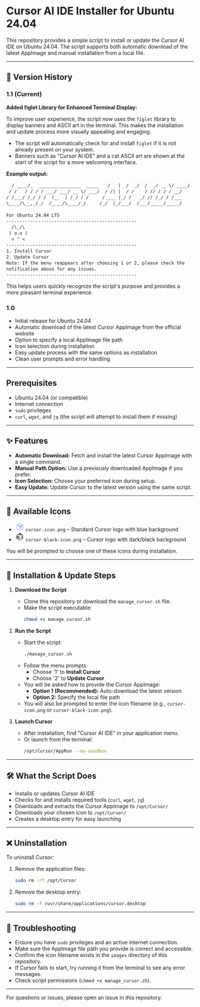 # Cursor AI IDE Installer for Ubuntu 24.04

This repository provides a simple script to install or update the Cursor AI IDE on Ubuntu 24.04. The script supports both automatic download of the latest AppImage and manual installation from a local file.

---

## 📝 Version History

### 1.1 (Current)
**Added figlet Library for Enhanced Terminal Display:**

To improve user experience, the script now uses the `figlet` library to display banners and ASCII art in the terminal. This makes the installation and update process more visually appealing and engaging.

- The script will automatically check for and install `figlet` if it is not already present on your system.
- Banners such as "Cursor AI IDE" and a cat ASCII art are shown at the start of the script for a more welcoming interface.

**Example output:**
```
  / ____/_  ________________  _____   /   |  /  _/  /  _/ __ \/ ____/
 / /   / / / / ___/ ___/ __ \/ ___/  / /| |  / /    / // / / / __/   
/ /___/ /_/ / /  (__  ) /_/ / /     / ___ |_/ /   _/ // /_/ / /___   
\____/\__,_/_/  /____/\____/_/     /_/  |_/___/  /___/_____/_____/   
                                                                     
For Ubuntu 24.04 LTS
-------------------------------------------------                                                                     
  /\_/\
 ( o.o )
  > ^ <
-------------------------------------------------
1. Install Cursor
2. Update Cursor
Note: If the menu reappears after choosing 1 or 2, please check the notification above for any issues.
-------------------------------------------------
```
This helps users quickly recognize the script's purpose and provides a more pleasant terminal experience.

### 1.0 
- Initial release for Ubuntu 24.04
- Automatic download of the latest Cursor AppImage from the official website
- Option to specify a local AppImage file path
- Icon selection during installation
- Easy update process with the same options as installation
- Clean user prompts and error handling

---

## Prerequisites
- Ubuntu 24.04 (or compatible)
- Internet connection
- `sudo` privileges
- `curl`, `wget`, and `jq` (the script will attempt to install them if missing)

---

## ✨ Features
- **Automatic Download:** Fetch and install the latest Cursor AppImage with a single command.
- **Manual Path Option:** Use a previously downloaded AppImage if you prefer.
- **Icon Selection:** Choose your preferred icon during setup.
- **Easy Update:** Update Cursor to the latest version using the same script.

---

## 🎨 Available Icons
- <img src="images/cursor-icon.png" alt="Cursor Icon" width="24"/> `cursor-icon.png` – Standard Cursor logo with blue background
- <img src="images/cursor-black-icon.png" alt="Cursor Black Icon" width="24"/> `cursor-black-icon.png` – Cursor logo with dark/black background

You will be prompted to choose one of these icons during installation.

---

## 🚀 Installation & Update Steps

1. **Download the Script**
    - Clone this repository or download the `manage_cursor.sh` file.
    - Make the script executable:
      ```zsh
      chmod +x manage_cursor.sh
      ```

2. **Run the Script**
    - Start the script:
      ```zsh
      ./manage_cursor.sh
      ```
    - Follow the menu prompts:
      - Choose '1' to **Install Cursor**
      - Choose '2' to **Update Cursor**
    - You will be asked how to provide the Cursor AppImage:
      - **Option 1 (Recommended):** Auto-download the latest version
      - **Option 2:** Specify the local file path
    - You will also be prompted to enter the icon filename (e.g., `cursor-icon.png` or `cursor-black-icon.png`).

3. **Launch Cursor**
    - After installation, find "Cursor AI IDE" in your application menu.
    - Or launch from the terminal:
      ```zsh
      /opt/Cursor/AppRun --no-sandbox
      ```

---

## 🛠️ What the Script Does
- Installs or updates Cursor AI IDE
- Checks for and installs required tools (`curl`, `wget`, `jq`)
- Downloads and extracts the Cursor AppImage to `/opt/Cursor/`
- Downloads your chosen icon to `/opt/Cursor/`
- Creates a desktop entry for easy launching

---

## ❌ Uninstallation
To uninstall Cursor:
1. Remove the application files:
    ```zsh
    sudo rm -rf /opt/Cursor
    ```
2. Remove the desktop entry:
    ```zsh
    sudo rm -f /usr/share/applications/cursor.desktop
    ```

---

## 🧩 Troubleshooting
- Ensure you have `sudo` privileges and an active internet connection.
- Make sure the AppImage file path you provide is correct and accessible.
- Confirm the icon filename exists in the `images` directory of this repository.
- If Cursor fails to start, try running it from the terminal to see any error messages.
- Check script permissions (`chmod +x manage_cursor.sh`).

---

For questions or issues, please open an issue in this repository.
